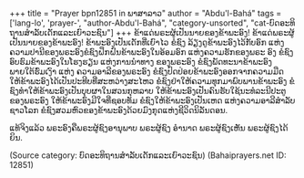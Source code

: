+++
title = "Prayer bpn12851 in ພາສາລາວ"
author = "Abdu'l-Bahá"
tags = ['lang-lo', 'prayer-', "author-Abdu'l-Bahá", "category-unsorted", "cat-ບົດອະທິຖານສໍາລັບເດັກແລະເຍົາວະຊົນ"]
+++
ຂ້າແດ່ພຣະຜູ້ເປັນນາຍຂອງຂ້າພະອົງ! ຂ້າແດ່ພຣະຜູ້ ເປັນນາຍຂອງຂ້າພະອົງ! ຂ້າພະອົງເປັນເດັກທີ່ເຍົາໄວ ຂໍຊົງ ລ້ຽງດູຂ້າພະອົງໄວ້ກັບອົກ   ແຫ່ງຄວາມປານີຂອງພຣະອົງຂໍຊົງຝຶກຝົນຂ້າພະອົງໃນອ້ອມອົກ ແຫ່ງຄວາມຮັກຂອງພຣະ ອົງ  ຂໍຊົງອົບຮົມຂ້າພະອົງໃນໂຮງຮຽນ  ແຫ່ງການນໍາທາງ
ຂອງພຣະອົງ ຂໍຊົງພັດທະນາຂ້າພະອົງພາຍໃຕ້ຮົ່ມເງົາ ແຫ່ງ ຄວາມອາລີຂອງພຣະອົງ  ຂໍຊົງປົດປ່ອຍຂ້າພະອົງອອກຈາກຄວາມມືດ ໃຫ້ຂ້າພະອົງໄດ້ເປັນປະທີບທີ່ສະຫວ່າງສະໄຫວ ຂໍຊົງຢ່າໃຫ້ຄວາມທຸກມາພົບພານຂ້າພະອົງ  ຂໍຊົງທໍາໃຫ້ຂ້າພະອົງເປັນບຸບຜາໃນສວນກຸຫລາບ  ໃຫ້ຂ້າພະອົງເປັນຄົນຮັບໃຊ້ນະທໍລະນີປະຕູຂອງພຣະອົງ  ໃຫ້ຂ້າພະອົງມີໃຈທີ່ຊອບທັມ  ຂໍຊົງໃຫ້ຂ້າພະອົງເປັນເຫດ  ແຫ່ງຄວາມອາລີສໍາລັບຊາວໂລກ  ຂໍຊົງສວມຫົວຂອງຂ້າພະອົງດ້ວຍມົງກຸດແຫ່ງຊີວິດນິລັນດອນ.

ແທ້ຈິງແລ້ວ ພຣະອົງຄືພຣະຜູ້ຊົງອານຸພາບ ພຣະຜູ້ຊົງ ອໍານາດ  ພຣະຜູ້ຊົງເຫັນ  ພຣະຜູ້ຊົງໄດ້ຍິນ.

(Source category: ບົດອະທິຖານສໍາລັບເດັກແລະເຍົາວະຊົນ)
(Bahaiprayers.net ID: 12851)
